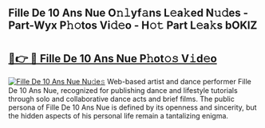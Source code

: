 ## Fille De 10 Ans Nue O𝚗𝚕yf𝚊ns L𝚎a𝚔ed N𝚞𝚍es - Part-Wyx P𝚑𝚘tos Vi𝚍𝚎o - H𝚘𝚝 Part L𝚎a𝚔s bOKlZ

# <h2><a href="http://kf1tu9.oniu.top/?m=Fille+De+10+Ans+Nue">🔗👉 🔴 Fille De 10 Ans Nue P𝚑ot𝚘𝚜 V𝚒d𝚎o</a></h2>

[![Fille De 10 Ans Nue Nu𝚍e𝚜](https://i.imgur.com/0qMVB7G.gif)](http://kf1tu9.oniu.top/?m=Fille+De+10+Ans+Nue)
Web-based artist and dance performer Fille De 10 Ans Nue, recognized for publishing dance and lifestyle tutorials through solo and collaborative dance acts and brief films. The public persona of Fille De 10 Ans Nue is defined by its openness and sincerity, but the hidden aspects of his personal life remain a tantalizing enigma.  
